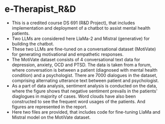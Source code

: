 # e-Therapist_R&D
- This is a credited course DS 691 (R&D Project), that includes implementation and deployment of a chatbot to assist mental health patients.
- Two LLMs are considered here LlaMa-2 and Mistral (generative) for building the chatbot.
- These two LLMs are fine-tuned on a conversational dataset (MotiVate) for generating motivational and empathetic responses.
- The MotiVate dataset consists of 4 conversational text data for depression, anxiety, OCD and PTSD. The data is taken from a forum, where conversation is between a patient (diagnosed with mental health condition) and a psychologist. There are 7000 dialogues in the dataset, comprising alternating utterance text between patient and psychologist.
- As a part of data analysis, sentiment analysis is conducted on the data, where the figure shows that negative sentiment prevails in the patients' diaglogues in majority of cases. Word clouds have also been constructed to see the frequent word usages of the patients. And figures are represented in the report.
- Here two files are provided, that includes code for fine-tuning LlaMa and Mistral model on the MotiVate dataset. 
